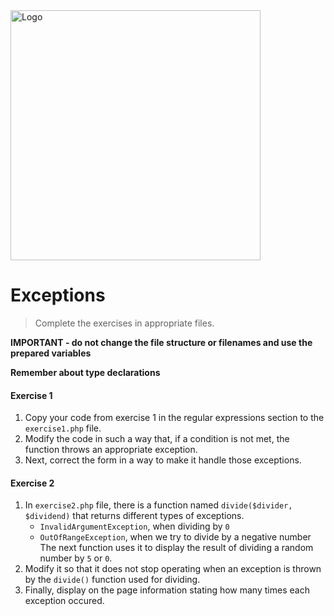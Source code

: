 <img alt="Logo" src="http://coderslab.pl/svg/logo-coderslab.svg" width="400">

#  Exceptions

> Complete the exercises in appropriate files.

**IMPORTANT - do not change the file structure or filenames and use the prepared variables**

**Remember about type declarations**

#### Exercise 1

1. Copy your code from exercise 1 in the regular expressions section to the `exercise1.php` file.
2. Modify the code in such a way that, if a condition is not met, the function throws an appropriate exception.
3. Next, correct the form in a way to make it handle those exceptions.

#### Exercise 2

1. In `exercise2.php` file, there is a function named `divide($divider, $dividend)` that returns different types of exceptions.  
   * `InvalidArgumentException`, when dividing by `0`
   * `OutOfRangeException`, when we try to divide by a negative number
   The next function uses it to display the result of dividing a random number by `5` or `0`.
2. Modify it so that it does not stop operating when an exception is thrown by the `divide()` function used for dividing.
3. Finally, display on the page information stating how many times each exception occured.
